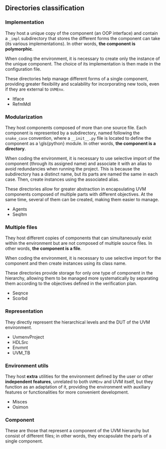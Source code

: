 ## Directories classification

### Implementation
They host a unique copy of the component (an OOP interface) and contain a `_impl` subdirectory that stores
the different forms the component can take (its various implementations).
In other words, **the component is polymorphic**.

When coding the environment, it is necessary to create only the instance of the unique component.
The choice of its implementation is then made in the configuration file.

These directories help manage different forms of a single component, providing greater flexibility
and scalability for incorporating new tools, even if they are external to `UVMEnv`.
- Itface
- RefmMdl


### Modularization
They host components composed of more than one source file. Each component is represented
by a subdirectory, named following the `snake_case` convention,
where a `__init__.py` file is located to define the component as a \gls{python} module.
In other words, **the component is a directory**.

When coding the environment, it is necessary to use selective import of the component (through its assigned name) and associate it with an alias
to avoid redundancies when running the project. This is because the subdirectory has a distinct name,
but its parts are named the same in each case. Then, create instances using the associated alias.

These directories allow for greater abstraction in encapsulating UVM components
composed of multiple parts with different objectives. At the same time, several of them can be created,
making them easier to manage.
- Agents
- SeqItm


### Multiple files
They host different copies of components that can
simultaneously exist within the environment but are not composed of multiple source files.
In other words, **the component is a file**.

When coding the environment, it is necessary to use selective import for the component and then
create instances using its class name.

These directories provide storage for only one type of component in the hierarchy, allowing them
to be managed more systematically by separating them according to the objectives defined
in the verification plan.
- Seqnce
- Scorbd



### Representation
They directly represent the hierarchical levels and the DUT of the UVM environment.
- UvmenvProject
- HDLSrc
- Envmnt
- UVM_TB
  

### Environment utils
They host **extra** utilities for the environment defined by the user or other **independent features**,
unrelated to both `UVMEnv` and UVM itself, but they function as an adaptation of it,
providing the environment with auxiliary features or functionalities for more convenient development.
- Misces
- Osimon

### Component
These are those that represent a component of the UVM hierarchy but
consist of different files; in other words, they encapsulate the parts of a single component.


